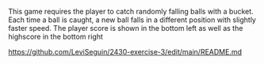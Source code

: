 This game requires the player to catch randomly falling balls with a bucket. Each time a ball is caught,
a new ball falls in a different position with slightly faster speed. The player score is shown in
the bottom left as well as the highscore in the bottom right

https://github.com/LeviSeguin/2430-exercise-3/edit/main/README.md

